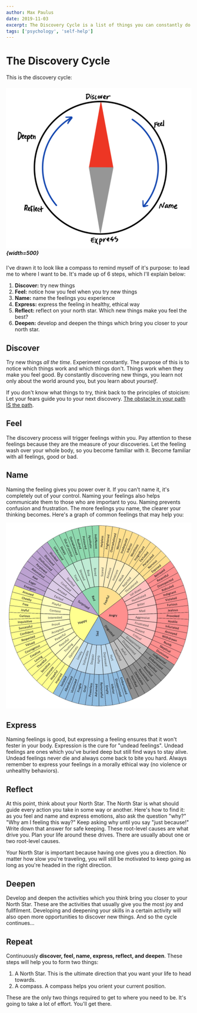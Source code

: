 ```yaml
---
author: Max Paulus
date: 2019-11-03
excerpt: The Discovery Cycle is a list of things you can constantly do in order to live a more fulfilled life.
tags: ['psychology', 'self-help']
---
```


# The Discovery Cycle

This is the discovery cycle:

##### ![discovery cycle](/blog/images/discovery_cycle.jpg){width=500}

I've drawn it to look like a compass to remind myself of it's purpose: to lead me to where I want to be. It's made up of 6 steps, which I'll explain below:

1. **Discover:** try new things
2. **Feel:** notice how you feel when you try new things
3. **Name:** name the feelings you experience
4. **Express:** express the feeling in healthy, ethical way
5. **Reflect:** reflect on your north star. Which new things make you feel the best?
6. **Deepen:** develop and deepen the things which bring you closer to your north star.

## Discover

Try new things *all the time*. Experiment constantly. The purpose of this is to notice which things work and which things don't. Things work when they make you feel good. By constantly discovering new things, you learn not only about the world around you, but you learn about *yourself*. 

If you don't know what things to try, think back to the principles of stoicism: Let your fears guide you to your next discovery. [The obstacle in your path IS the path](/blog/stoicism/#turn-the-obstacle-upside-down).

## Feel

The discovery process will trigger feelings within you. Pay attention to these feelings because they are the measure of your discoveries. Let the feeling wash over your whole body, so you become familiar with it. Become familiar with all feelings, good or bad.

## Name

Naming the feeling gives you power over it. If you can't name it, it's completely out of your control. Naming your feelings also helps communicate them to those who are important to you. Naming prevents confusion and frustration. The more feelings you name, the clearer your thinking becomes. Here's a graph of common feelings that may help you:

![feelings wheel](/blog/images/feelings_wheel.jpg)

## Express

Naming feelings is good, but expressing a feeling ensures that it won't fester in your body. Expression is the cure for "undead feelings". Undead feelings are ones which you've buried deep but still find ways to stay alive. Undead feelings never die and always come back to bite you hard. Always remember to express your feelings in a morally ethical way (no violence or unhealthy behaviors).

## Reflect

At this point, think about  your North Star. The North Star is what should guide every action you take in some way or another. Here's how to find it: as you feel and name and express emotions, also ask the question "why?" "Why am I feeling this way?" Keep asking why until you say "just because!" Write down that answer for safe keeping. These root-level causes are what drive you. Plan your life around these drives. There are usually about one or two root-level causes. 

Your North Star is important because having one gives you a direction. No matter how slow you're traveling, you will still be motivated to keep going as long as you're headed in the right direction.

## Deepen

Develop and deepen the activities which you think bring you closer to your North Star. These are the activities that usually give you the most joy and fullfilment. Developing and deepening your skills in a certain activity will also open more opportunities to discover new things. And so the cycle continues...

## Repeat

Continuously **discover, feel, name, express, reflect, and deepen**. These steps will help you to form two things:

1. A North Star. This is the ultimate direction that you want your life to head towards.
2. A compass. A compass helps you orient your current position. 

These are the only two things required to get to where you need to be. It's going to take a lot of effort. You'll get there.
